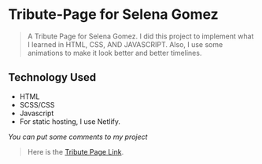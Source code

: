 # Tribute-Page for Selena Gomez
> A Tribute Page for Selena Gomez. I did this project to implement what I learned in HTML, CSS, AND JAVASCRIPT. Also, I use some animations to make it look better and better
timelines.

## Technology Used
- HTML
- SCSS/CSS
- Javascript
- For static hosting, I use Netlify.

*You can put some comments to my project*

> Here is the [Tribute Page Link](https://tribute-page-for-selena-gomez.netlify.app/).
